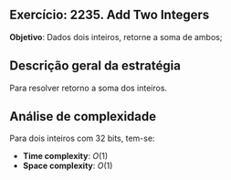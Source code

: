 ## Exercício: 2235. Add Two Integers
**Objetivo**: Dados dois inteiros, retorne a soma de ambos;

## Descrição geral da estratégia
Para resolver retorno a soma dos inteiros.

## Análise de complexidade
Para dois inteiros com $32$ bits, tem-se:
- **Time complexity**: $O(1)$
- **Space complexity**: $O(1)$ 